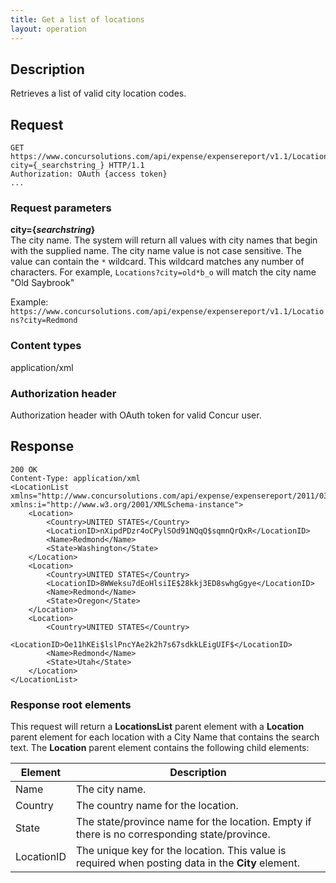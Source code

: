 ```yaml
---
title: Get a list of locations
layout: operation
---
```


## Description
Retrieves a list of valid city location codes.

## Request
```
GET https://www.concursolutions.com/api/expense/expensereport/v1.1/Locations?city={_searchstring_} HTTP/1.1
Authorization: OAuth {access token}
...
```

### Request parameters
**city={_searchstring_}**  
The city name. The system will return all values with city names that begin with the supplied name. The city name value is not case sensitive. The value can contain the `*` wildcard. This wildcard matches any number of characters. For example, `Locations?city=old*b_o` will match the city name "Old Saybrook"

Example:  
`https://www.concursolutions.com/api/expense/expensereport/v1.1/Locations?city=Redmond`

### Content types
application/xml

### Authorization header
Authorization header with OAuth token for valid Concur user.

## Response

    200 OK
    Content-Type: application/xml
    <LocationList xmlns="http://www.concursolutions.com/api/expense/expensereport/2011/03" xmlns:i="http://www.w3.org/2001/XMLSchema-instance">
        <Location>
            <Country>UNITED STATES</Country>
            <LocationID>nXipdPDzr4oCPylSOd91NQqQ$sqmnQrQxR</LocationID>
            <Name>Redmond</Name>
            <State>Washington</State>
        </Location>
        <Location>
            <Country>UNITED STATES</Country>
            <LocationID>8WWeksu7dEoHlsiIE$28kkj3ED8swhgGgye</LocationID>
            <Name>Redmond</Name>
            <State>Oregon</State>
        </Location>
        <Location>
            <Country>UNITED STATES</Country>
            <LocationID>Oe11hKEi$lslPncYAe2k2h7s67sdkkLEigUIF$</LocationID>
            <Name>Redmond</Name>
            <State>Utah</State>
        </Location>
    </LocationList>

### Response root elements
This request will return a **LocationsList** parent element with a **Location** parent element for each location with a City Name that contains the search text. The **Location** parent element contains the following child elements:

|  Element |  Description |
| -------- | ------------ |
|  Name |  The city name. |
|  Country |  The country name for the location. |
|  State |  The state/province name for the location. Empty if there is no corresponding state/province. |
|  LocationID |  The unique key for the location. This value is required when posting data in the **City** element. |


[1]: https://developer.concur.com/reference/http-codes
